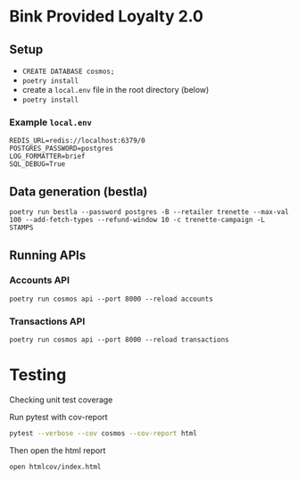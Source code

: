 # Bink Provided Loyalty 2.0

## Setup

- `CREATE DATABASE cosmos;`
- `poetry install`
- create a `local.env` file in the root directory (below)
- `poetry install`

### Example `local.env`

    REDIS_URL=redis://localhost:6379/0
    POSTGRES_PASSWORD=postgres
    LOG_FORMATTER=brief
    SQL_DEBUG=True

## Data generation (bestla)

`poetry run bestla --password postgres -B --retailer trenette --max-val 100 --add-fetch-types --refund-window 10 -c trenette-campaign -L STAMPS`

## Running APIs

### Accounts API

`poetry run cosmos api --port 8000 --reload accounts`

### Transactions API

`poetry run cosmos api --port 8000 --reload transactions`



# Testing

Checking unit test coverage

Run pytest with cov-report

```sh
pytest --verbose --cov cosmos --cov-report html
```

Then open the html report

```sh
open htmlcov/index.html
```